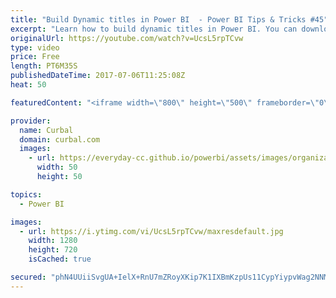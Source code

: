 ```yaml
---
title: "Build Dynamic titles in Power BI  - Power BI Tips & Tricks #45"
excerpt: "Learn how to build dynamic titles in Power BI. You can download the file here: http://curbal.com/blog/follow-the-summer-olympics-in-rio-2016-with-power-bi  Looking for the download file? Go to our Download Center: https://curbal.com/donwload-center then community downloads and then get file 40.  SUBSCRIBE"
originalUrl: https://youtube.com/watch?v=UcsL5rpTCvw
type: video
price: Free
length: PT6M35S
publishedDateTime: 2017-07-06T11:25:08Z
heat: 50

featuredContent: "<iframe width=\"800\" height=\"500\" frameborder=\"0\" src=\"https://www.youtube.com/embed/UcsL5rpTCvw\" allow=\"accelerometer; autoplay; encrypted-media; gyroscope; picture-in-picture\" allowfullscreen></iframe>"

provider:
  name: Curbal
  domain: curbal.com
  images:
    - url: https://everyday-cc.github.io/powerbi/assets/images/organizations/curbal.com-50x50.jpg
      width: 50
      height: 50

topics:
  - Power BI

images:
  - url: https://i.ytimg.com/vi/UcsL5rpTCvw/maxresdefault.jpg
    width: 1280
    height: 720
    isCached: true

secured: "phN4UUiiSvgUA+IelX+RnU7mZRoyXKip7K1IXBmKzpUs11CypYiypvWag2NNM13Ke6qhu4sPzEQpB9eZlBtlWPBlOomKYH4ITSVtI/j4phnBfottHjLLxOUqfflb10f2/kPcu7g2p9wPYORBoU1yk0MTrFW0EgtWiIuw5Rvn0oLqkv4EtlslnWAmeVB625jGE2+3t9d9dJe5NUmvHtkNvhAkEY4w8YFlqwagEomI8tqPZGXF9NPznfZZdT00kSbci7uLVLL6CkKiv1QPkKKDQdFR6tfDHccI2gxTO7KcapJABn7dKlXiVnWCt6hS4WL9dBUdr5ohjkj8wBfbyiOaaosRBlqk4q7+0UyV1j+1SBk5IbRpbfc+RbxQ8R8T6lwehtCZO6oS1NqfkVwhkL7kTQ9OSEKKsRXXCTrBSB9hpV4=;a0i2PmcGeLUrymNQlau8bQ=="
---
```


